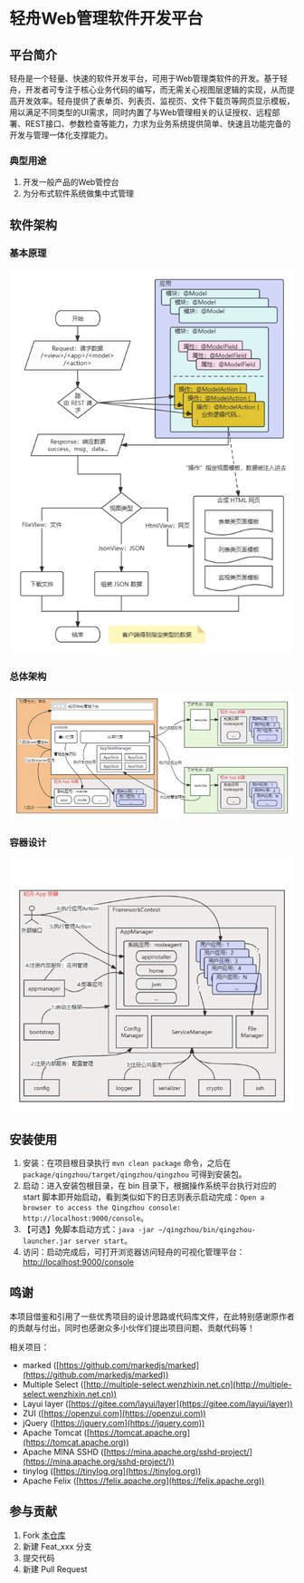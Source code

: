 # 轻舟Web管理软件开发平台

## 平台简介

轻舟是一个轻量、快速的软件开发平台，可用于Web管理类软件的开发。基于轻舟，开发者可专注于核心业务代码的编写，而无需关心视图层逻辑的实现，从而提高开发效率。轻舟提供了表单页、列表页、监视页、文件下载页等网页显示模板，用以满足不同类型的UI需求，同时内置了与Web管理相关的认证授权、远程部署、REST接口、参数检查等能力，力求为业务系统提供简单、快速且功能完备的开发与管理一体化支撑能力。

### 典型用途

1. 开发一般产品的Web管控台
2. 为分布式软件系统做集中式管理

## 软件架构

### 基本原理

![](doc/readme/basic.png)

### 总体架构

![](doc/readme/architecture.png)

### 容器设计

![](doc/readme/container.png)

## 安装使用

1. 安装：在项目根目录执行 `mvn clean package` 命令，之后在 `package/qingzhou/target/qingzhou/qingzhou` 可得到安装包。
2. 启动：进入安装包根目录，在 bin 目录下，根据操作系统平台执行对应的 start
   脚本即开始启动，看到类似如下的日志则表示启动完成：`Open a browser to access the Qingzhou
   console: http://localhost:9000/console`。
3. 【可选】免脚本启动方式：`java -jar ~/qingzhou/bin/qingzhou-launcher.jar server start`。
4. 访问：启动完成后，可打开浏览器访问轻舟的可视化管理平台： [http://localhost:9000/console](http://localhost:9000/console)

## 鸣谢

本项目借鉴和引用了一些优秀项目的设计思路或代码库文件，在此特别感谢原作者的贡献与付出，同时也感谢众多小伙伴们提出项目问题、贡献代码等！

相关项目：

+ marked ([https://github.com/markedjs/marked](https://github.com/markedjs/marked))
+ Multiple Select ([http://multiple-select.wenzhixin.net.cn](http://multiple-select.wenzhixin.net.cn))
+ Layui layer ([https://gitee.com/layui/layer](https://gitee.com/layui/layer))
+ ZUI ([https://openzui.com](https://openzui.com))
+ jQuery ([https://jquery.com](https://jquery.com))
+ Apache Tomcat ([https://tomcat.apache.org](https://tomcat.apache.org))
+ Apache MINA SSHD ([https://mina.apache.org/sshd-project/](https://mina.apache.org/sshd-project/))
+ tinylog ([https://tinylog.org](https://tinylog.org))
+ Apache Felix ([https://felix.apache.org](https://felix.apache.org))

## 参与贡献

1. Fork [本仓库](https://gitee.com/openeuler/qingzhou)
2. 新建 Feat_xxx 分支
3. 提交代码
4. 新建 Pull Request
